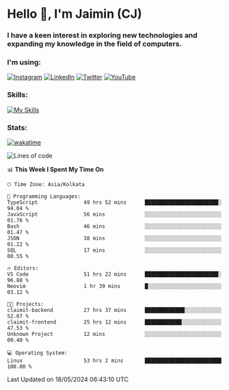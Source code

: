 <h1>Hello 👋, I'm Jaimin (CJ)</h1>
<h3>I have a keen interest in exploring new technologies and expanding my knowledge in the field of computers.</h3>

<h3 align="left"> I'm using: </h3>

[![Instagram](https://img.shields.io/badge/Instagram-%23E4405F.svg?style=for-the-badge&logo=Instagram&logoColor=white)](https://instagram.com/jaimin_chovatia) [![LinkedIn](https://img.shields.io/badge/linkedin-%230077B5.svg?style=for-the-badge&logo=linkedin&logoColor=white)](https://www.linkedin.com/in/jaimin-chovatia-691b8b29a) [![Twitter](https://img.shields.io/badge/Twitter-%231DA1F2.svg?style=for-the-badge&logo=Twitter&logoColor=white)](https://twitter.com/jaimin_chovatia) [![YouTube](https://img.shields.io/badge/YouTube-%23FF0000.svg?style=for-the-badge&logo=YouTube&logoColor=white)](https://youtube.com/@cjcreations5172) 

**<h3 align="left">Skills:</h3>**

[![My Skills](https://skillicons.dev/icons?i=ts,js,java,py,react,nextjs,nodejs,postgres,mongodb,git)](https://skillicons.dev)

<!---
 **<h3 align="left">🏆 Achievements:</h3>**
 [![An image of @jaimin25's Holopin badges, which is a link to view their full Holopin profile](https://holopin.me/jaimin25)](https://holopin.io/@jaimin25)
-->

**<h3 align="left">Stats:</h3>**

[![wakatime](https://wakatime.com/badge/user/b2a7cf30-099b-4a62-be11-c3b7dc700323.svg)](https://wakatime.com/@b2a7cf30-099b-4a62-be11-c3b7dc700323)

<!--START_SECTION:waka-->
![Lines of code](https://img.shields.io/badge/From%20Hello%20World%20I%27ve%20Written-917.8%20thousand%20lines%20of%20code-blue)

📊 **This Week I Spent My Time On** 

```text
🕑︎ Time Zone: Asia/Kolkata

💬 Programming Languages: 
TypeScript               49 hrs 52 mins      ████████████████████████░   94.04 % 
JavaScript               56 mins             ░░░░░░░░░░░░░░░░░░░░░░░░░   01.76 % 
Bash                     46 mins             ░░░░░░░░░░░░░░░░░░░░░░░░░   01.47 % 
JSON                     38 mins             ░░░░░░░░░░░░░░░░░░░░░░░░░   01.22 % 
SQL                      17 mins             ░░░░░░░░░░░░░░░░░░░░░░░░░   00.55 % 

🔥 Editors: 
VS Code                  51 hrs 22 mins      ████████████████████████░   96.88 % 
Neovim                   1 hr 39 mins        █░░░░░░░░░░░░░░░░░░░░░░░░   03.12 % 

🐱‍💻 Projects: 
claimit-backend          27 hrs 37 mins      █████████████░░░░░░░░░░░░   52.07 % 
claimit-frontend         25 hrs 12 mins      ████████████░░░░░░░░░░░░░   47.53 % 
Unknown Project          12 mins             ░░░░░░░░░░░░░░░░░░░░░░░░░   00.40 % 

💻 Operating System: 
Linux                    53 hrs 2 mins       █████████████████████████   100.00 % 
```


 Last Updated on 18/05/2024 06:43:10 UTC
<!--END_SECTION:waka-->
